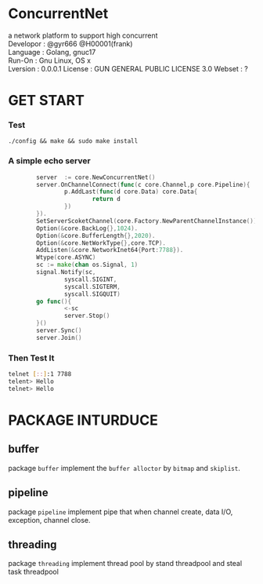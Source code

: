 # ConcurrentNet
a network platform to support high concurrent  
Developor  : @gyr666 @H00001(frank)  
Language   : Golang, gnuc17  
Run-On	   : Gnu Linux, OS x  
Lversion   : 0.0.0.1
License    : GUN GENERAL PUBLIC LICENSE 3.0
Webset     : ?

# GET START
### Test
`./config && make && sudo make install`
### A simple echo server
```go
        server  := core.NewConcurrentNet()
        server.OnChannelConnect(func(c core.Channel,p core.Pipeline){
                p.AddLast(func(d core.Data) core.Data{
                        return d
                })
        }).
        SetServerScoketChannel(core.Factory.NewParentChannelInstance()).
        Option(&core.BackLog{},1024).
        Option(&core.BufferLength{},2020).
        Option(&core.NetWorkType{},core.TCP).
        AddListen(&core.NetworkInet64{Port:7788}).
        Wtype(core.ASYNC)
        sc := make(chan os.Signal, 1)
        signal.Notify(sc,
                syscall.SIGINT,
                syscall.SIGTERM,
                syscall.SIGQUIT)
        go func(){
                <-sc
                server.Stop()
        }()
        server.Sync()
        server.Join()
```

### Then Test It
```bash
telnet [::]:1 7788
telent> Hello
telnet> Hello
```

# PACKAGE INTURDUCE
## buffer
package `buffer` implement the `buffer alloctor` by `bitmap` and `skiplist`.
## pipeline
package `pipeline` implement pipe that when channel create, data I/O, exception, channel close.
## threading
package `threading` implement thread pool by stand threadpool and steal task threadpool

